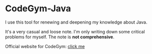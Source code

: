 # CodeGym-Java

I use this tool for renewing and deepening my knowledge about Java.   

It's a very casual and loose note. I'm only writing down some critical problems for myself. The note is **not comprehensive**.  

Official website for CodeGym: [click me](https://codegym.cc/)
